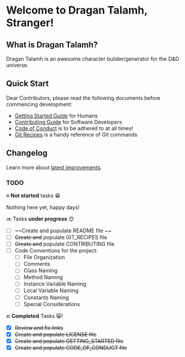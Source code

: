 # Welcome to Dragan Talamh, Stranger!

## What is Dragan Talamh?
Dragan Talamh is an awesome character builder/generator for the D&D universe.

## Quick Start
Dear Contributors, please read the following documents before commencing development:
- [Getting Started Guide](https://github.com/fedpy/DraganTalamh/blob/master/docs/GETTING_STARTED.md) for Humans
- [Contributing Guide](https://github.com/fedpy/DraganTalamh/blob/master/docs/CONTRIBUTING.md) for Software Developers
- [Code of Conduct](https://github.com/fedpy/DraganTalamh/blob/master/docs/CODE_OF_CONDUCT.md) is to be adhered to at all times!
- [Git Recipes](https://github.com/fedpy/DraganTalamh/blob/master/docs/GIT_RECIPES.md) is a handy reference of Git commands

## 	Changelog
Learn more about [latest improvements](CHANGELOG.md).

### TODO
:on: **Not started** tasks :grin:

Nothing here yet, happy days!

:soon: Tasks **under progress** :blush:
- [ ] ~~Create and populate README file ~~
- [ ] ~~Create and~~ populate GIT_RECIPES file
- [ ] ~~Create and~~ populate CONTRIBUTING file
- [ ] Code Conventions for the project:
  - [ ] File Organization
  - [ ] Comments
  - [ ] Class Naming
  - [ ] Method Naming
  - [ ] Instance Variable Naming
  - [ ] Local Variable Naming
  - [ ] Constants Naming
  - [ ] Special Considerations

:end: **Completed** Tasks :smile_cat:!
- [x] ~~Review and fix links~~
- [x] ~~Create and populate LICENSE file~~
- [x] ~~Create and populate GETTING_STARTED file~~
- [x] ~~Create and populate CODE_OF_CONDUCT file~~
